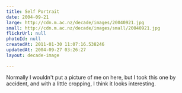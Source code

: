 ```yaml
---
title: Self Portrait
date: 2004-09-21
large: http://cdn.m.ac.nz/decade/images/20040921.jpg
small: http://cdn.m.ac.nz/decade/images/small/20040921.jpg
flickrUrl: null
photoId: null
createdAt: 2011-01-30 11:07:16.538246
updatedAt: 2004-09-27 03:26:27
layout: decade-image

---
```

Normally I wouldn't put a picture of me on here, but I took this one by accident, and with a little cropping, I think it looks interesting.

